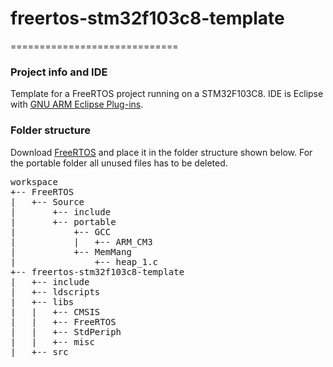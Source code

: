 # freertos-stm32f103c8-template
=============================
### Project info and IDE

Template for a FreeRTOS project running on a STM32F103C8.
IDE is Eclipse with [GNU ARM Eclipse Plug-ins](http://gnuarmeclipse.livius.net/).

### Folder structure
Download [FreeRTOS](http://www.freertos.org/) and place it in the folder structure shown below. For the portable folder all unused files has to be deleted.
<pre>
workspace
+-- FreeRTOS
|	+-- Source
|		+-- include
|		+-- portable
|			+-- GCC
|			|	+-- ARM_CM3
|			+-- MemMang
|				+-- heap_1.c
+-- freertos-stm32f103c8-template
|	+-- include
|	+-- ldscripts
|	+-- libs
|   |   +-- CMSIS
|   |   +-- FreeRTOS
|   |   +-- StdPeriph
|   |   +-- misc
|   +-- src
</pre>
